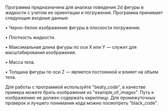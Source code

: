 Программа предназначена для анализа поведения 2d фигуры в жидкости с учетом ее ориентации и погружения.
Программа принимает следующие входные данные:

• Черно-белое изображение фигуры в плоскости погружения. 

• Плотность жидкости. 

• Максимальная длина фигуры по оси X или Y — служит для масштабирования изображения.

• Масса тела. 

• Толщина фигуры по оси Z — является постоянной и влияет на объем тела. 


Для работы с программой используйте "beaty_code", в качестве примера можете брать изображения из "example_of_images". Путь к изображению не должен содержать кириллицу. 
Для промежуточных проверок и лучшего понимания кода можно посмотреть "black_code".

